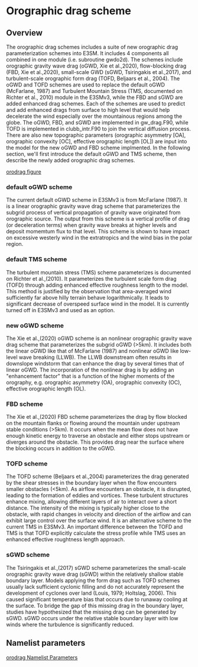 # Orographic drag scheme

## Overview

The orographic drag schemes includes a suite of new orographic drag parameterization schemes into E3SM. It includes 4 components all combined in one module (i.e. subroutine gwdo2d). The schemes include orographic gravity wave drag (oGWD, Xie et al.,2020), flow-blocking drag (FBD, Xie et al.,2020), small-scale GWD (sGWD, Tsiringakis et al.,2017), and turbulent-scale orographic form drag (TOFD, Beljaars et al., 2004). The oGWD and TOFD schemes are used to replace the default oGWD (McFarlane, 1987) and Turbulent Mountain Stress (TMS, documented on Richter et al., 2010) module in the E3SMv3, while the FBD and sGWD are added enhanced drag schemes. Each of the schemes are used to predict and add enhanced drags from surface to high level that would help decelerate the wind especially over the mountainous regions among the globe. The oGWD, FBD, and sGWD are implemented in gw_drag.F90, while TOFD is implemented in clubb_intr.F90 to join the vertical diffusion process. There are also new topographic parameters (orographic asymmetry [OA], orographic convexity [OC], effective orographic length [OL]) are input into the model for the new oGWD and FBD scheme implmented. In the following section, we'll first introduce the default oGWD and TMS scheme, then describe the newly added orographic drag schemes.

[orodrag figure](../figures/orodrag.png)

### default oGWD scheme

The current default oGWD scheme in E3SMv3 is from McFarlane (1987). It is a linear orographic gravity wave drag scheme that parameterizes the subgrid process of vertical propagation of gravity wave originated from orographic source. The output from this scheme is a vertical profile of drag (or deceleration terms) when gravity wave breaks at higher levels and deposit momemtum flux to that level. This scheme is shown to have impact on excessive westerly wind in the extratropics and the wind bias in the polar region.

### default TMS scheme

The turbulent mountain stress (TMS) scheme parameterizes is documented on Richter et al.,(2010). It parameterizes the turbulent scale form drag (TOFD) through adding enhanced effective roughness length to the model. This method is justified by the observation that area-averaged wind sufficiently far above hilly terrain behave logarithmically. It leads to significant decrease of overspeed surface wind in the model. It is currently turned off in E3SMv3 and used as an option.

### new oGWD scheme

The Xie et al.,(2020) oGWD scheme is an nonlinear orographic gravity wave drag scheme that parameterizes the subgrid oGWD (>5km). It includes both the linear oGWD like that of McFarlane (1987) and nonlinear oGWD like low-level wave breaking (LLWB). The LLWB downstream often results in downslope windstorm that can enhance the drag by several times that of linear oGWD. The incorporation of the nonlinear drag is by adding an "enhancement factor" that is a function of the higher moments of the orography, e.g. orographic asymmetry (OA), orographic convexity (OC), effective orographic length (OL).

### FBD scheme

The Xie et al.,(2020) FBD scheme parameterizes the drag by flow blocked on the mountain flanks or flowing around the mountain under upstream stable conditions (>5km). It occurs when the mean flow does not have enough kinetic energy to traverse an obstacle and either stops upstream or diverges around the obstacle. This provides drag near the surface where the blocking occurs in addition to the oGWD.

### TOFD scheme

The TOFD scheme (Beljaars et al.,2004) parameterizes the drag generated by the shear stresses in the boundary layer when the flow encounters smaller obstacles (<5km). As airflow encounters an obstacle, it is disrupted, leading to the formation of eddies and vortices. These turbulent structures enhance mixing, allowing different layers of air to interact over a short distance. The intensity of the mixing is typically higher close to the obstacle, with rapid changes in velocity and direction of the airflow and can exhibit large control over the surface wind. It is an alternative scheme to the current TMS in E3SMv3. An important difference between the TOFD and TMS is that TOFD explicitly calculate the stress profile while TMS uses an enhanced effective roughtness length approach.

### sGWD scheme

The Tsiringakis et al.,(2017) sGWD scheme parameterizes the small-scale orographic gravity wave drag (sGWD) within the relatively shallow stable boundary layer. Models applying the form drag such as TOFD schemes usually lack sufficient cyclonic filling and do not accurately represent the development of cyclones over land (Louis, 1979; Holtslag, 2006). This caused significant temperature bias that occurs due to runaway cooling at the surface. To bridge the gap of this missing drag in the boundary layer, studies have hypothesized that the missing drag can be generated by sGWD. sGWD occurs under the relative stable boundary layer with low winds where the turbulence is significantly reduced. 

## Namelist parameters

[orodrag Namelist Parameters](../user-guide/namelist_parameters.md#orographic-drag-schemes)
